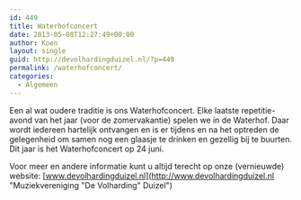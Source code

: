 ```yaml
---
id: 449
title: Waterhofconcert
date: 2013-05-08T12:27:49+00:00
author: Koen
layout: single
guid: http://devolhardingduizel.nl/?p=449
permalink: /waterhofconcert/
categories:
  - Algemeen
---
```

Een al wat oudere traditie is ons Waterhofconcert. Elke laatste repetitie-avond van het jaar (voor de zomervakantie) spelen we in de Waterhof. Daar wordt iedereen hartelijk ontvangen en is er tijdens en na het optreden de gelegenheid om samen nog een glaasje te drinken en gezellig bij te buurten. Dit jaar is het Waterhofconcert op 24 juni.

Voor meer en andere informatie kunt u altijd terecht op onze (vernieuwde) website: [www.devolhardingduizel.nl](http://www.devolhardingduizel.nl "Muziekvereniging "De Volharding" Duizel")